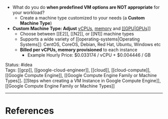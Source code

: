 - What do you do **when predefined VM options are NOT appropriate** for your workload?
	- Create a machine type customized to your needs (a **Custom Machine Type**)
- **Custom Machine Type: Adjust** <u>vCPUs</u>, <u>memory</u> and <u>[[GPU|GPUs]]</u>
	- Choose between [[E2]], [[N2]], or [[N1]] machine types
	- Supports a wide variety of [[operating-systems|Operating Systems]]: CentOS, CoreOS, Debian, Red Hat, Ubuntu, Windows etc
	- **Billed per vCPUs, memory provisioned** to each instance 
		- Example Hourly Price: $0.033174 / vCPU + $0.004446 / GB

Status: #idea  
Tags:  [[gcp]], [[google-cloud-engineer]], [[cloud]], [[cloud-compute]], [[Google Compute Engine]],  [[Google Compute Engine Family or Machine Types]]، [[Steps when creating a VM Instance in Google Compute Engine]], [[Google Compute Engine Family or Machine Types]]


---
# References